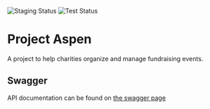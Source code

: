 ![Staging Status](https://github.com/SnowSE/project_aspen/actions/workflows/deploy-staging.yml/badge.svg)
![Test Status](https://github.com/SnowSE/project_aspen/actions/workflows/testing.yml/badge.svg)

# Project Aspen
A project to help charities organize and manage fundraising events.

## Swagger
API documentation can be found on [the swagger page](https://engineering.snow.edu/aspen/swagger)
